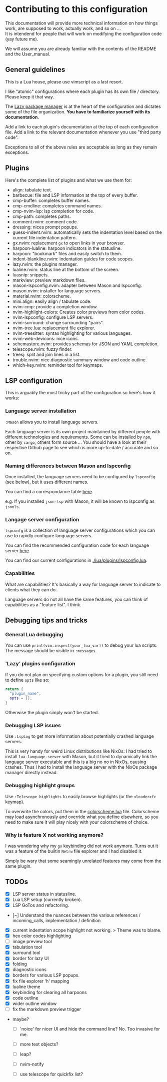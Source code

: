 # Contributing to this configuration

This documentation will provide more technical information on how things work,
are supposed to work, actually work, and so on ...  
It is intendend for people that will work on modifying the configuration code
(yay future me).

We will assume you are already familiar with the contents of the README and the
User_manual.



## General guidelines

This is a Lua house, please use vimscript as a last resort.

I like "atomic" configurations where each plugin has its own file / directory. Please keep it that way.

The [Lazy package manager](https://github.com/folke/lazy.nvim) is at the heart of the configuration and dictates some
of the file organization. **You have to familiarize yourself with its
documentation**.

Add a link to each plugin's documentation at the top of each configuration file.
Add a link to the relevant documentation whenever you use "third party code".

Exceptions to all of the above rules are acceptable as long as they remain exceptions.



## Plugins

Here's the complete list of plugins and what we use them for:
- align: tabulate text.
- barbecue: file and LSP information at the top of every buffer.
- cmp-buffer: completes buffer names.
- cmp-cmdline: completes command names.
- cmp-nvim-lsp: lsp completion for code.
- cmp-path: completes paths.
- comment.nvim: comment code.
- dressing: nices prompt popups.
- guess-indent.nvim: automatically sets the indentation level based on the current file indentation pattern.
- gx.nvim: replacement `gx` to open links in your browser.
- harpoon-lualine: harpoon indicators in the statusline.
- harpoon: "bookmark" files and easily switch to them.
- indent-blankline.nvim: indentation guides for code scopes.
- lazy.nvim: the plugins manager.
- lualine.nvim: status line at the bottom of the screen.
- luasnip: snippets.
- markview: preview markdown files.
- mason-lspconfig.nvim: adapter between Mason and lspconfig.
- mason.nvim: installer for language servers.
- material.nvim: colorscheme.
- mini.align: easily align / tabulate code.
- nvim-cmp: provide a completion window.
- nvim-highlight-colors: Creates color previews from color codes.
- nvim-lspconfig: configure LSP servers.
- nvim-surround: change surrounding "pairs".
- nvim-tree.lua: replacement file explorer.
- nvim-treesitter: syntax highlighting for various languages.
- nvim-web-devicons: nice icons.
- schemastore.nvim: provides schemas for JSON and YAML completion.
- telescope.nvim: fuzzy finder.
- treesj: split and join lines in a list.
- trouble.nvim: nice diagnostic summary window and code outline.
- which-key.nvim: reminder tool for keymaps.



## LSP configuration

This is arguably the most tricky part of the configuration so here's how it works:

### Language server installation

`:Mason` allows you to install language servers.

Each language server is its own project maintained by different people with
different technologies and requirements. Some can be installed by `npm`,
other by `cargo`, others form source ... You should have a look at their
respective Github page to see which is more up-to-date / accurate and so on.

### Naming differences between Mason and lspconfig

Once installed, the language servers need to be configured by `lspconfig` (see below), but it uses different names.

You can find a correspondance table [here](https://github.com/williamboman/mason-lspconfig.nvim/blob/main/doc/server-mapping.md).

e.g. If you installed `json-lsp` with Mason, it will be known to lspconfig as `jsonls`.

### Langage server configuration

`lspconfg` is a collection of language server configurations which you can use to rapidly configure language servers.

You can find the recommended configuration code for each language server [here](https://github.com/neovim/nvim-lspconfig/blob/master/doc/server_configurations.md).

You can find our current configurations in [./lua/plugins/lspconfig.lua](./lua/plugins/lspconfig.lua).

### Capabilities

What are capabilities? It's basically a way for language server to indicate to clients what they can do.

Language servers do not all have the same features, you can think of capabilities as a "feature list". I think.



## Debugging tips and tricks

### General Lua debugging

You can use `print(vim.inspect(your_lua_var))` to debug your lua scripts.
The message should be visible in `:messages`.

### 'Lazy' plugins configuration

If you do not plan on specifying custom options for a plugin, you still need to define `opts` like so:
```lua
return {
  "plugin_name",
  opts = {},
}
```

Otherwise the plugin simply won't be started.

### Debugging LSP issues

Use `:LspLog` to get more information about potentially crashed language servers.

This is very handy for weird Linux distributions like NixOs: I had tried to
install `lua-language-server` with Mason, but it tried to dynamically link the
language server executable and this is a big no no in NixOs, causing crashes.
Thus I had to install the language server with the NixOs package manager directly instead.

### Debugging highlight groups

Use `:Telescope highlights` to easily browse highlights (or the `<leader>fc` keymap).

To overwrite the colors, put them in the
[colorscheme.lua](./lua/plugins/colorscheme.lua) file. Colorscheme may load
asynchronously and override what you define elsewhere, so you need to make sure
it will play nicely with your colorscheme of choice.

### Why is feature X not working anymore?

I was wondering why my `gx` keybinding did not work anymore. Turns out it was a
feature of the builtin `Netrw` file explorer and I had disabled it.

Simply be wary that some seamingly unrelated features may come from the same plugin.



## TODOs

- [x] LSP server status in statusline.
- [x] Lua LSP setup (currently broken).
- [x] LSP GoTos and refactoring.
- [~] Understand the nuances between the various references / incoming_calls, implementation / definition
- [x] current indentation scope highlight not working. > Theme was to blame.
- [x] hex color codes highlighting
- [ ] image preview tool
- [x] tabulation tool
- [x] surround tool
- [x] border for lazy UI
- [x] folding
- [x] diagnostic icons
- [x] borders for various LSP popups.
- [x] fix file explorer 'h' mapping
- [x] lualine theme
- [x] keybinding for clearing all harpoons
- [x] code outline
- [x] wider outline window
- [ ] fix the markdown preview trigger
- maybe?
  - [ ] 'noice' for nicer UI and hide the command line? No. Too invasive for me.
  - [ ] more text objects?
  - [ ] leap?
  - [ ] nvim-notify
  - [ ] use telescope for quickfix list?

